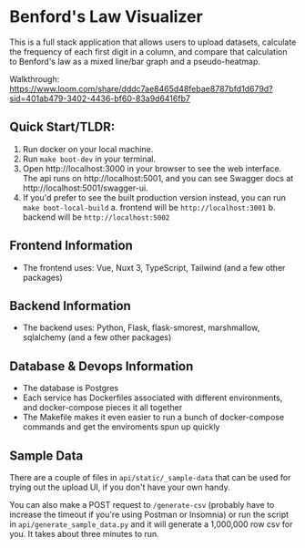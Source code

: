 # Benford's Law Visualizer

This is a full stack application that allows users to upload datasets, calculate the frequency of each first digit in a column, and compare that calculation to Benford's law as a mixed line/bar graph and a pseudo-heatmap.

Walkthrough: https://www.loom.com/share/dddc7ae8465d48febae8787bfd1d679d?sid=401ab479-3402-4436-bf60-83a9d6416fb7

## Quick Start/TLDR:

1. Run docker on your local machine.
2. Run `make boot-dev` in your terminal.
3. Open http://localhost:3000 in your browser to see the web interface. The api runs on http://localhost:5001, and you can see Swagger docs at http://localhost:5001/swagger-ui.
4. If you'd prefer to see the built production version instead, you can run `make boot-local-build`
   a. frontend will be `http://localhost:3001`
   b. backend will be `http://localhost:5002`

## Frontend Information

- The frontend uses: Vue, Nuxt 3, TypeScript, Tailwind (and a few other packages)

## Backend Information

- The backend uses: Python, Flask, flask-smorest, marshmallow, sqlalchemy (and a few other packages)

## Database & Devops Information

- The database is Postgres
- Each service has Dockerfiles associated with different environments, and docker-compose pieces it all together
- The Makefile makes it even easier to run a bunch of docker-compose commands and get the enviroments spun up quickly

## Sample Data

There are a couple of files in `api/static/_sample-data` that can be used for trying out the upload UI, if you don't have your own handy.

You can also make a POST request to `/generate-csv` (probably have to increase the timeout if you're using Postman or Insomnia) or run the script in `api/generate_sample_data.py` and it will generate a 1,000,000 row csv for you. It takes about three minutes to run.
